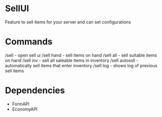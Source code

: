 # SellUI
Feature to sell items for your server and can set configurations

# Commands
/sell - open sell ui
/sell hand - sell items on hand
/sell all - sell suitable items on hand
/sell inv - sell all saleable items in inventory
/sell autossll - automatically sell items that enter inventory
/sell log - shows log of previous sell items

# Dependencies
- FormAPI
- EconomyAPI
